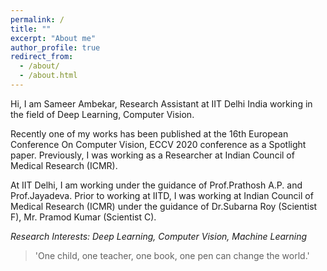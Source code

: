 ```yaml
---
permalink: /
title: ""
excerpt: "About me"
author_profile: true
redirect_from: 
  - /about/
  - /about.html
---
```


Hi, I am Sameer Ambekar, Research Assistant at IIT Delhi India working in the field of Deep Learning, Computer Vision.  

Recently one of my works has been published at the 16th European Conference On Computer Vision, ECCV 2020 conference as a Spotlight paper. Previously, I was working as a Researcher at Indian Council of Medical Research (ICMR).

At IIT Delhi, I am working under the guidance of Prof.Prathosh A.P. and Prof.Jayadeva. Prior to working at IITD, I was working at Indian Council of Medical Research (ICMR) under the guidance of Dr.Subarna Roy (Scientist F), Mr. Pramod Kumar (Scientist C). 


*Research Interests: Deep Learning, Computer Vision, Machine Learning* 

> 'One child, one teacher, one book, one pen can change the world.'